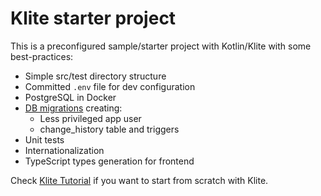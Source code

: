 # Klite starter project

This is a preconfigured sample/starter project with Kotlin/Klite with some best-practices:

* Simple src/test directory structure
* Committed `.env` file for dev configuration
* PostgreSQL in Docker
* [DB migrations](db) creating:
  * Less privileged app user
  * change_history table and triggers
* Unit tests
* Internationalization
* TypeScript types generation for frontend

Check [Klite Tutorial](https://github.com/codeborne/klite/blob/main/TUTORIAL.md) if you want to start from scratch with Klite.
